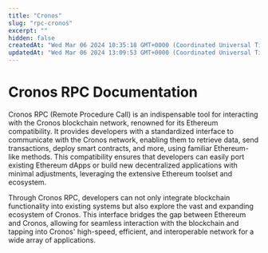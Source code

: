 ```yaml
---
title: "Cronos"
slug: "rpc-cronos"
excerpt: ""
hidden: false
createdAt: "Wed Mar 06 2024 10:35:18 GMT+0000 (Coordinated Universal Time)"
updatedAt: "Wed Mar 06 2024 13:09:53 GMT+0000 (Coordinated Universal Time)"
---
```

# Cronos RPC Documentation

Cronos RPC (Remote Procedure Call) is an indispensable tool for interacting with the Cronos blockchain network, renowned for its Ethereum compatibility. It provides developers with a standardized interface to communicate with the Cronos network, enabling them to retrieve data, send transactions, deploy smart contracts, and more, using familiar Ethereum-like methods. This compatibility ensures that developers can easily port existing Ethereum dApps or build new decentralized applications with minimal adjustments, leveraging the extensive Ethereum toolset and ecosystem.

Through Cronos RPC, developers can not only integrate blockchain functionality into existing systems but also explore the vast and expanding ecosystem of Cronos. This interface bridges the gap between Ethereum and Cronos, allowing for seamless interaction with the blockchain and tapping into Cronos' high-speed, efficient, and interoperable network for a wide array of applications.
